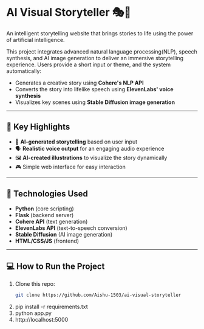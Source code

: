 # AI Visual Storyteller 🎭📖

An intelligent storytelling website that brings stories to life using the power of artificial intelligence.

This project integrates advanced natural language processing(NLP), speech synthesis, and AI image generation to deliver an immersive storytelling experience. Users provide a short input or theme, and the system automatically:

- Generates a creative story using **Cohere's NLP API**
- Converts the story into lifelike speech using **ElevenLabs' voice synthesis**
- Visualizes key scenes using **Stable Diffusion image generation**

---

## 🌟 Key Highlights

- 🧠 **AI-generated storytelling** based on user input
- 🗣️ **Realistic voice output** for an engaging audio experience
- 🖼️ **AI-created illustrations** to visualize the story dynamically
- 🎮 Simple web interface for easy interaction

---

## 🧰 Technologies Used

- **Python** (core scripting)
- **Flask** (backend server)
- **Cohere API** (text generation)
- **ElevenLabs API** (text-to-speech conversion)
- **Stable Diffusion** (AI image generation)
- **HTML/CSS/JS** (frontend)

---

## 💻 How to Run the Project

1. Clone this repo:
   ```bash
   git clone https://github.com/Aishu-1503/ai-visual-storyteller
2. pip install -r requirements.txt
3. python app.py
4. http://localhost:5000







